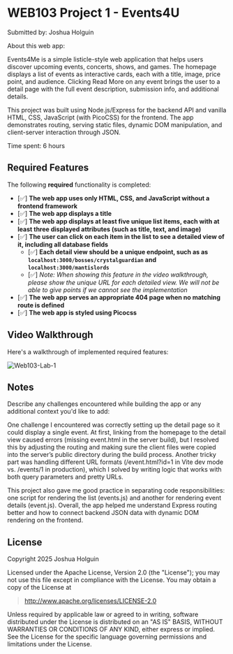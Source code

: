 # WEB103 Project 1 - Events4U

Submitted by: Joshua Holguin

About this web app:

Events4Me is a simple listicle-style web application that helps users discover upcoming events, concerts, shows, and games. The homepage displays a list of events as interactive cards, each with a title, image, price point, and audience. Clicking Read More on any event brings the user to a detail page with the full event description, submission info, and additional details.

This project was built using Node.js/Express for the backend API and vanilla HTML, CSS, JavaScript (with PicoCSS) for the frontend. The app demonstrates routing, serving static files, dynamic DOM manipulation, and client-server interaction through JSON.

Time spent: 6 hours

## Required Features

The following **required** functionality is completed:

<!-- Make sure to check off completed functionality below -->

- [✅] **The web app uses only HTML, CSS, and JavaScript without a frontend framework**
- [✅] **The web app displays a title**
- [✅] **The web app displays at least five unique list items, each with at least three displayed attributes (such as title, text, and image)**
- [✅] **The user can click on each item in the list to see a detailed view of it, including all database fields**
  - [✅] **Each detail view should be a unique endpoint, such as as `localhost:3000/bosses/crystalguardian` and `localhost:3000/mantislords`**
  - [✅] _Note: When showing this feature in the video walkthrough, please show the unique URL for each detailed view. We will not be able to give points if we cannot see the implementation_
- [✅] **The web app serves an appropriate 404 page when no matching route is defined**
- [✅] **The web app is styled using Picocss**

## Video Walkthrough

Here's a walkthrough of implemented required features:

![Web103-Lab-1](https://github.com/user-attachments/assets/bd1a0d28-98e4-4eca-97e4-28b80bf38f04)


<!-- Recommended tools:
[Kap](https://getkap.co/) for macOS
[ScreenToGif](https://www.screentogif.com/) for Windows
[peek](https://github.com/phw/peek) for Linux. -->

## Notes

Describe any challenges encountered while building the app or any additional context you'd like to add:

One challenge I encountered was correctly setting up the detail page so it could display a single event. At first, linking from the homepage to the detail view caused errors (missing event.html in the server build), but I resolved this by adjusting the routing and making sure the client files were copied into the server’s public directory during the build process. Another tricky part was handling different URL formats (/event.html?id=1 in Vite dev mode vs. /events/1 in production), which I solved by writing logic that works with both query parameters and pretty URLs.

This project also gave me good practice in separating code responsibilities: one script for rendering the list (events.js) and another for rendering event details (event.js). Overall, the app helped me understand Express routing better and how to connect backend JSON data with dynamic DOM rendering on the frontend.

## License

Copyright 2025 Joshua Holguin

Licensed under the Apache License, Version 2.0 (the "License"); you may not use this file except in compliance with the License. You may obtain a copy of the License at

> http://www.apache.org/licenses/LICENSE-2.0

Unless required by applicable law or agreed to in writing, software distributed under the License is distributed on an "AS IS" BASIS, WITHOUT WARRANTIES OR CONDITIONS OF ANY KIND, either express or implied. See the License for the specific language governing permissions and limitations under the License.
